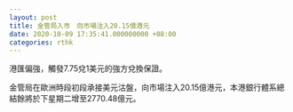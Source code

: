 ```yaml
---
layout: post
title: 金管局入市　向市場注入20.15億港元
date: 2020-10-09 17:35:41.000000000 +08:00
categories: rthk
---
```


港匯偏強，觸發7.75兌1美元的強方兌換保證。

金管局在歐洲時段初段承接美元沽盤，向市場注入20.15億港元，本港銀行體系總結餘將於下星期二增至2770.48億元。

